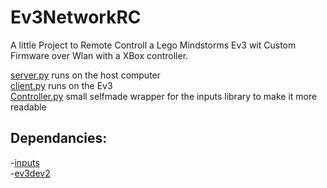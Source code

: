 # Ev3NetworkRC  
  
A little Project to Remote Controll a Lego Mindstorms Ev3 wit Custom Firmware over Wlan with a XBox controller.  
  
[server.py](src/server.py) runs on the host computer  
[client.py](src/client.py) runs on the Ev3  
[Controller.py](src/Controller.py) small selfmade wrapper for the inputs library to make it more readable  
  
## Dependancies:
  -[inputs](https://pypi.org/project/inputs/)  
  -[ev3dev2](https://pypi.org/project/python-ev3dev2/)  
